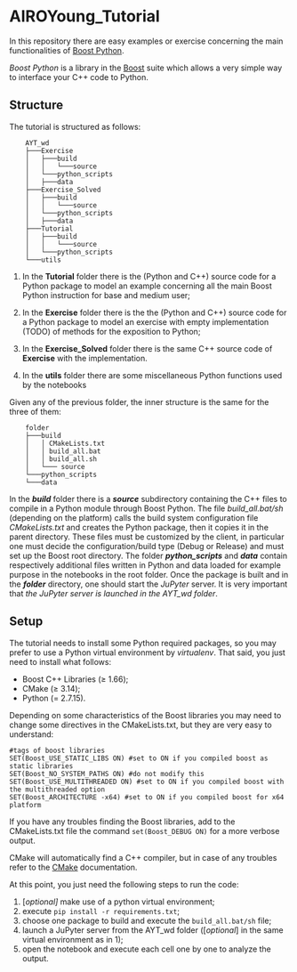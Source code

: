 # AIROYoung_Tutorial

In this repository there are easy examples or exercise concerning the main functionalities of [Boost Python](https://www.boost.org/doc/libs/1_71_0/libs/python/doc/html/index.html).

*Boost Python* is a library in the [Boost](https://www.boost.org/) suite which allows a very simple way to interface your C++ code to Python. 
## Structure

The tutorial is structured as follows:
```
    AYT_wd
    ├───Exercise
    │   ├───build
    │   │   └───source
    │   └───python_scripts
    │   ├───data
    ├───Exercise_Solved
    │   ├───build
    │   │   └───source
    │   └───python_scripts
    │   ├───data
    ├───Tutorial
    │   ├───build
    │   │   └───source
    │   └───python_scripts
    └───utils
```
1. In the **Tutorial** folder there is the (Python and C++) source code for a Python package to model an example concerning all the main Boost Python instruction for base and medium user;

2. In the **Exercise** folder there is the the (Python and C++) source code for a Python package to model an exercise with empty implementation (TODO) of methods for the exposition to Python;

3. In the **Exercise_Solved** folder there is the same C++ source code of **Exercise** with the implementation.
4. In the **utils** folder there are some miscellaneous Python functions used by the notebooks

Given any of the previous folder, the inner structure is the same for the three of them:
```
    folder
    ├───build
	│   │ CMakeLists.txt
	│   │ build_all.bat
	│   │ build_all.sh
    │ 	└─── source
    └───python_scripts
    └───data
```
In the ***build*** folder there is a ***source*** subdirectory containing the C++ files to compile in a Python module through Boost Python. The file *build_all.bat/sh* (depending on the platform) calls the build system configuration file *CMakeLists.txt* and creates the Python package, then it copies it in the parent directory. These files must be customized by the client, in particular one must decide the configuration/build type (Debug or Release) and must set up the Boost root directory. The folder ***python_scripts*** and ***data*** contain respectively additional files written in Python and data loaded for example purpose in the notebooks in the root folder.
Once the package is built and in the ***folder*** directory, one should start the *JuPyter* server. It is very important that *the JuPyter server is launched in the AYT_wd folder*.

## Setup

The tutorial needs to install some Python required packages, so you may prefer to use a Python virtual environment by *virtualenv*. That said, you just need to install what follows:
* Boost C++ Libraries ($\geq$ 1.66);
* CMake ($\geq$ 3.14);
* Python ($=$ 2.7.15).

Depending on some characteristics of the Boost libraries you may need to change some directives in the CMakeLists.txt, but they are very easy to understand:

    #tags of boost libraries
    SET(Boost_USE_STATIC_LIBS ON) #set to ON if you compiled boost as static libraries
    SET(Boost_NO_SYSTEM_PATHS ON) #do not modify this
    SET(Boost_USE_MULTITHREADED ON) #set to ON if you compiled boost with the multithreaded option
    SET(Boost_ARCHITECTURE -x64) #set to ON if you compiled boost for x64 platform

If you have any troubles finding the Boost libraries, add to the CMakeLists.txt file the command `set(Boost_DEBUG ON)` for a more verbose output.

CMake will automatically find a C++ compiler, but in case of any troubles refer to the [CMake]([https://cmake.org](https://cmake.org/)) documentation.

At this point, you just need the following steps to run the code:
1. [*optional]* make use of a python virtual environment;
2. execute `pip install -r requirements.txt`;
3. choose one package to build and execute the `build_all.bat/sh` file;
4. launch a JuPyter server from the AYT_wd folder ([*optional*] in the same virtual environment as in 1);
5. open the notebook and execute each cell one by one to analyze the output.